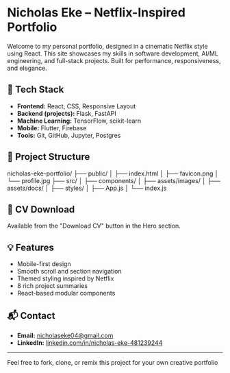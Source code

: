 # Nicholas Eke – Netflix-Inspired Portfolio

Welcome to my personal portfolio, designed in a cinematic Netflix style using React. This site showcases my skills in software development, AI/ML engineering, and full-stack projects. Built for performance, responsiveness, and elegance.



## 🧠 Tech Stack
- **Frontend:** React, CSS, Responsive Layout
- **Backend (projects):** Flask, FastAPI
- **Machine Learning:** TensorFlow, scikit-learn
- **Mobile:** Flutter, Firebase
- **Tools:** Git, GitHub, Jupyter, Postgres

## 📁 Project Structure
nicholas-eke-portfolio/ ├── public/ │ ├── index.html │ ├── favicon.png │ └── profile.jpg ├── src/ │ ├── components/ │ ├── assets/images/ │ ├── assets/docs/ │ ├── styles/ │ ├── App.js │ └── index.js





## 📄 CV Download
Available from the "Download CV" button in the Hero section.

## 💡 Features
- Mobile-first design
- Smooth scroll and section navigation
- Themed styling inspired by Netflix
- 8 rich project summaries
- React-based modular components

## 📬 Contact
- **Email:** nicholaseke04@gmail.com
- **LinkedIn:** [linkedin.com/in/nicholas-eke-481239244](https://linkedin.com/in/nicholas-eke-481239244)

---

Feel free to fork, clone, or remix this project for your own creative portfolio